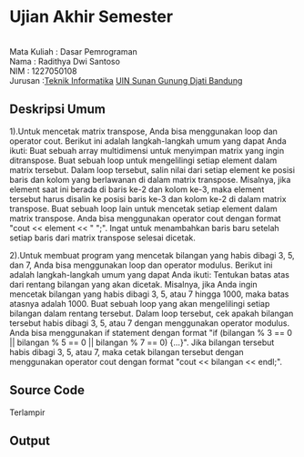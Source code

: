 # Ujian Akhir Semester

<br>Mata Kuliah : Dasar Pemrograman
<br> Nama : Radithya Dwi Santoso
<br>NIM : 1227050108
<br>Jurusan :[Teknik Informatika](http://if.uinsgd.ac.id/) [UIN Sunan Gunung Djati Bandung](https://uinsgd.ac.id/)

## Deskripsi Umum

1).Untuk mencetak matrix transpose, Anda bisa menggunakan loop dan operator cout. Berikut ini adalah langkah-langkah umum yang dapat Anda ikuti: Buat sebuah array multidimensi untuk menyimpan matrix yang ingin ditranspose. Buat sebuah loop untuk mengelilingi setiap element dalam matrix tersebut. Dalam loop tersebut, salin nilai dari setiap element ke posisi baris dan kolom yang berlawanan di dalam matrix transpose. Misalnya, jika element saat ini berada di baris ke-2 dan kolom ke-3, maka element tersebut harus disalin ke posisi baris ke-3 dan kolom ke-2 di dalam matrix transpose. Buat sebuah loop lain untuk mencetak setiap element dalam matrix transpose. Anda bisa menggunakan operator cout dengan format "cout << element << " ";". Ingat untuk menambahkan baris baru setelah setiap baris dari matrix transpose selesai dicetak.

2).Untuk membuat program yang mencetak bilangan yang habis dibagi 3, 5, dan 7, Anda bisa menggunakan loop dan operator modulus. Berikut ini adalah langkah-langkah umum yang dapat Anda ikuti: Tentukan batas atas dari rentang bilangan yang akan dicetak. Misalnya, jika Anda ingin mencetak bilangan yang habis dibagi 3, 5, atau 7 hingga 1000, maka batas atasnya adalah 1000. Buat sebuah loop yang akan mengelilingi setiap bilangan dalam rentang tersebut. Dalam loop tersebut, cek apakah bilangan tersebut habis dibagi 3, 5, atau 7 dengan menggunakan operator modulus. Anda bisa menggunakan if statement dengan format "if (bilangan % 3 == 0 || bilangan % 5 == 0 || bilangan % 7 == 0) {...}". Jika bilangan tersebut habis dibagi 3, 5, atau 7, maka cetak bilangan tersebut dengan menggunakan operator cout dengan format "cout << bilangan << endl;".

## Source Code

Terlampir

## Output
